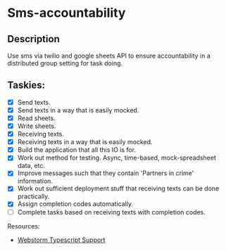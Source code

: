 Sms-accountability
======

Description
---
Use sms via twilio and google sheets API to ensure accountability in a distributed group setting for task doing.

Taskies:
---
 - [x] Send texts.
 - [x] Send texts in a way that is easily mocked.
 - [x] Read sheets.
 - [x] Write sheets.
 - [x] Receiving texts.
 - [x] Receiving texts in a way that is easily mocked.
 - [x] Build the application that all this IO is for.
 - [x] Work out method for testing. Async, time-based, mock-spreadsheet data, etc.
 - [x] Improve messages such that they contain 'Partners in crime' information.
 - [x] Work out sufficient deployment stuff that receiving texts can be done practically.
 - [x] Assign completion codes automatically.
 - [ ] Complete tasks based on receiving texts with completion codes.

Resources:
 - [Webstorm Typescript Support](https://www.jetbrains.com/help/webstorm/2016.3/transpiling-typescript-to-javascript.html)
